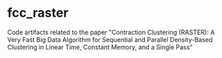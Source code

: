 # fcc_raster

Code artifacts related to the paper "Contraction Clustering (RASTER): A Very Fast Big Data Algorithm for Sequential and Parallel Density-Based Clustering in Linear Time, Constant Memory, and a Single Pass"